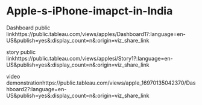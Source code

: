 # Apple-s-iPhone-imapct-in-India


Dashboard public linkhttps://public.tableau.com/views/apples/Dashboard1?:language=en-US&publish=yes&:display_count=n&:origin=viz_share_link

story public linkhttps://public.tableau.com/views/applesi/Story1?:language=en-US&publish=yes&:display_count=n&:origin=viz_share_link


video demonstrationhttps://public.tableau.com/views/apple_16970135042370/Dashboard2?:language=en-US&publish=yes&:display_count=n&:origin=viz_share_link
